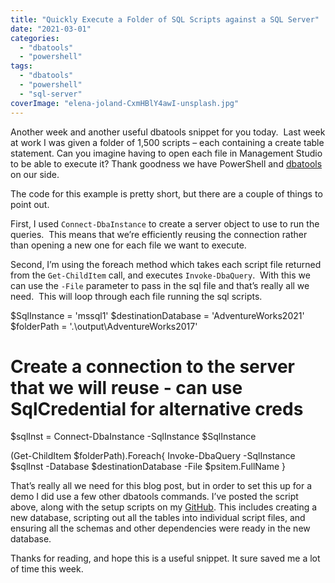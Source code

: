 ```yaml
---
title: "Quickly Execute a Folder of SQL Scripts against a SQL Server"
date: "2021-03-01"
categories: 
  - "dbatools"
  - "powershell"
tags: 
  - "dbatools"
  - "powershell"
  - "sql-server"
coverImage: "elena-joland-CxmHBlY4awI-unsplash.jpg"
---
```


Another week and another useful dbatools snippet for you today.  Last week at work I was given a folder of 1,500 scripts – each containing a create table statement. Can you imagine having to open each file in Management Studio to be able to execute it? Thank goodness we have PowerShell and [dbatools](https://dbatools.io/) on our side.

The code for this example is pretty short, but there are a couple of things to point out. 

First, I used `Connect-DbaInstance` to create a server object to use to run the queries.  This means that we’re efficiently reusing the connection rather than opening a new one for each file we want to execute. 

Second, I’m using the foreach method which takes each script file returned from the `Get-ChildItem` call, and executes `Invoke-DbaQuery`.  With this we can use the `-File` parameter to pass in the sql file and that’s really all we need.  This will loop through each file running the sql scripts.

$SqlInstance = 'mssql1'
$destinationDatabase = 'AdventureWorks2021'
$folderPath = '.\\output\\AdventureWorks2017'
 
# Create a connection to the server that we will reuse - can use SqlCredential for alternative creds
$sqlInst = Connect-DbaInstance -SqlInstance $SqlInstance
 
(Get-ChildItem $folderPath).Foreach{
    Invoke-DbaQuery -SqlInstance $sqlInst -Database $destinationDatabase -File $psitem.FullName
}

That’s really all we need for this blog post, but in order to set this up for a demo I did use a few other dbatools commands. I’ve posted the script above, along with the setup scripts on my [GitHub](https://github.com/jpomfret/demos/blob/master/BlogExamples/08_ExecuteFolderOfScripts.ps1). This includes creating a new database, scripting out all the tables into individual script files, and ensuring all the schemas and other dependencies were ready in the new database.

Thanks for reading, and hope this is a useful snippet. It sure saved me a lot of time this week.
